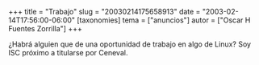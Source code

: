 +++
title = "Trabajo"
slug = "20030214175658913"
date = "2003-02-14T17:56:00-06:00"
[taxonomies]
tema = ["anuncios"]
autor = ["Oscar H Fuentes Zorrilla"]
+++

¿Habrá alguien que de una oportunidad de trabajo en algo de Linux? Soy
ISC próximo a titularse por Ceneval.

